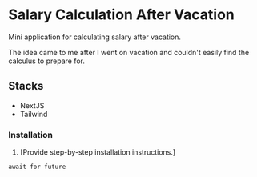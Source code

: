 # Salary Calculation After Vacation

Mini application for calculating salary after vacation.

The idea came to me after I went on vacation and couldn't easily find the calculus to prepare for.

## Stacks

- NextJS
- Tailwind

### Installation

1. [Provide step-by-step installation instructions.]

```bash
await for future